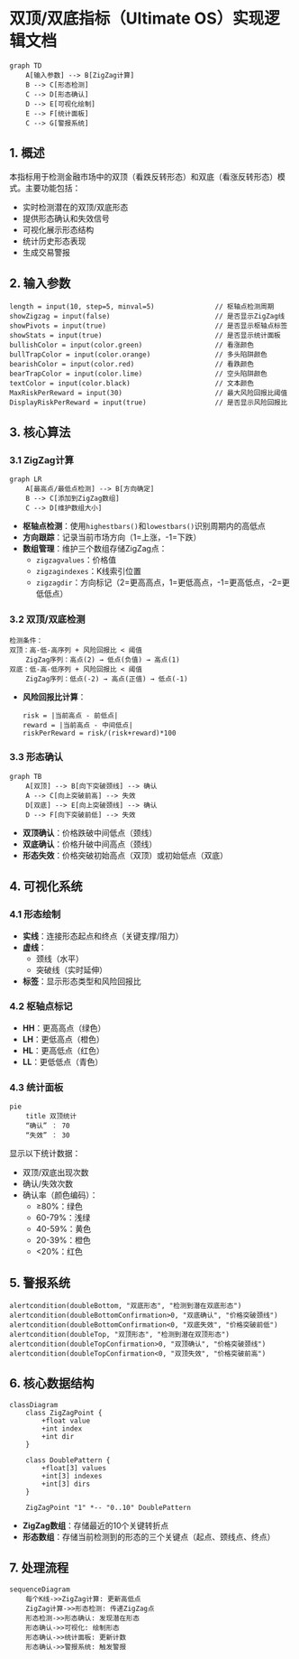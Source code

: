# 双顶/双底指标（Ultimate OS）实现逻辑文档

```mermaid
graph TD
    A[输入参数] --> B[ZigZag计算]
    B --> C[形态检测]
    C --> D[形态确认]
    D --> E[可视化绘制]
    E --> F[统计面板]
    C --> G[警报系统]
```

## 1. 概述
本指标用于检测金融市场中的双顶（看跌反转形态）和双底（看涨反转形态）模式。主要功能包括：
- 实时检测潜在的双顶/双底形态
- 提供形态确认和失效信号
- 可视化展示形态结构
- 统计历史形态表现
- 生成交易警报

## 2. 输入参数
```pine
length = input(10, step=5, minval=5)               // 枢轴点检测周期
showZigzag = input(false)                          // 是否显示ZigZag线
showPivots = input(true)                           // 是否显示枢轴点标签
showStats = input(true)                            // 是否显示统计面板
bullishColor = input(color.green)                  // 看涨颜色
bullTrapColor = input(color.orange)                // 多头陷阱颜色
bearishColor = input(color.red)                    // 看跌颜色
bearTrapColor = input(color.lime)                  // 空头陷阱颜色
textColor = input(color.black)                     // 文本颜色
MaxRiskPerReward = input(30)                       // 最大风险回报比阈值
DisplayRiskPerReward = input(true)                 // 是否显示风险回报比
```

## 3. 核心算法

### 3.1 ZigZag计算
```mermaid
graph LR
    A[最高点/最低点检测] --> B[方向确定]
    B --> C[添加到ZigZag数组]
    C --> D[维护数组大小]
```

- **枢轴点检测**：使用`highestbars()`和`lowestbars()`识别周期内的高低点
- **方向跟踪**：记录当前市场方向（1=上涨，-1=下跌）
- **数组管理**：维护三个数组存储ZigZag点：
  - `zigzagvalues`：价格值
  - `zigzagindexes`：K线索引位置
  - `zigzagdir`：方向标记（2=更高高点，1=更低高点，-1=更高低点，-2=更低低点）

### 3.2 双顶/双底检测
```pine
检测条件：
双顶：高-低-高序列 + 风险回报比 < 阈值
    ZigZag序列：高点(2) → 低点(负值) → 高点(1)
双底：低-高-低序列 + 风险回报比 < 阈值
    ZigZag序列：低点(-2) → 高点(正值) → 低点(-1)
```

- **风险回报比计算**：
  ```pine
  risk = |当前高点 - 前低点|
  reward = |当前高点 - 中间低点|
  riskPerReward = risk/(risk+reward)*100
  ```

### 3.3 形态确认
```mermaid
graph TB
    A[双顶] --> B[向下突破颈线] --> 确认
    A --> C[向上突破前高] --> 失效
    D[双底] --> E[向上突破颈线] --> 确认
    D --> F[向下突破前低] --> 失效
```

- **双顶确认**：价格跌破中间低点（颈线）
- **双底确认**：价格升破中间高点（颈线）
- **形态失效**：价格突破初始高点（双顶）或初始低点（双底）

## 4. 可视化系统

### 4.1 形态绘制
- **实线**：连接形态起点和终点（关键支撑/阻力）
- **虚线**：
  - 颈线（水平）
  - 突破线（实时延伸）
- **标签**：显示形态类型和风险回报比

### 4.2 枢轴点标记
- **HH**：更高高点（绿色）
- **LH**：更低高点（橙色）
- **HL**：更高低点（红色）
- **LL**：更低低点（青色）

### 4.3 统计面板
```mermaid
pie
    title 双顶统计
    “确认” ： 70
    “失效” ： 30
```

显示以下统计数据：
- 双顶/双底出现次数
- 确认/失效次数
- 确认率（颜色编码）：
  - ≥80%：绿色
  - 60-79%：浅绿
  - 40-59%：黄色
  - 20-39%：橙色
  - <20%：红色

## 5. 警报系统
```pine
alertcondition(doubleBottom, "双底形态", "检测到潜在双底形态")
alertcondition(doubleBottomConfirmation>0, "双底确认", "价格突破颈线")
alertcondition(doubleBottomConfirmation<0, "双底失效", "价格突破前低")
alertcondition(doubleTop, "双顶形态", "检测到潜在双顶形态")
alertcondition(doubleTopConfirmation>0, "双顶确认", "价格突破颈线")
alertcondition(doubleTopConfirmation<0, "双顶失效", "价格突破前高")
```

## 6. 核心数据结构
```mermaid
classDiagram
    class ZigZagPoint {
        +float value
        +int index
        +int dir
    }
    
    class DoublePattern {
        +float[3] values
        +int[3] indexes
        +int[3] dirs
    }
    
    ZigZagPoint "1" *-- "0..10" DoublePattern
```

- **ZigZag数组**：存储最近的10个关键转折点
- **形态数组**：存储当前检测到的形态的三个关键点（起点、颈线点、终点）

## 7. 处理流程
```mermaid
sequenceDiagram
    每个K线->>ZigZag计算: 更新高低点
    ZigZag计算->>形态检测: 传递ZigZag点
    形态检测->>形态确认: 发现潜在形态
    形态确认->>可视化: 绘制形态
    形态确认->>统计面板: 更新计数
    形态确认->>警报系统: 触发警报
